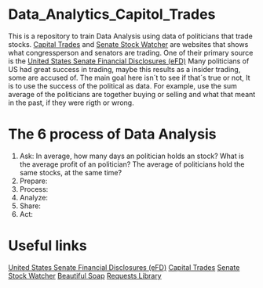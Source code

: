 # Data_Analytics_Capitol_Trades
This is a repository to train Data Analysis using data of politicians that trade stocks.
[Capital Trades](https://www.capitoltrades.com/) and  [Senate Stock Watcher](https://senatestockwatcher.com/) are  websites that shows what congressperson and senators are trading. 
One of their primary source is the [United States Senate Financial Disclosures (eFD)]([https://efdsearch.senate.gov/search/home/)
Many politicians of US had great success in trading, maybe this results as a insider trading, some are accused of. The main goal here isn´t to see if that´s true or not, It is to use the success of the political as data. 
For example, use the sum average of the politicians are together buying or selling and what that meant in the past, if they were rigth or wrong.

# The 6 process of Data Analysis
1) Ask: In average, how many days an politician holds an stock? What is the average profit of an politician? The average of politicians hold the same stocks, at the same time?
2) Prepare:
3) Process:
4) Analyze:
5) Share:
6) Act:

# Useful links
[United States Senate Financial Disclosures (eFD)]([https://efdsearch.senate.gov/search/home/)
[Capital Trades](https://www.capitoltrades.com/)
[Senate Stock Watcher](https://senatestockwatcher.com/)
[Beautiful Soap](https://beautiful-soup-4.readthedocs.io/en/latest/)
[Requests Library](https://requests.readthedocs.io/en/latest/)


